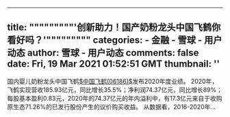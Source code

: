 
---
title: """""""""'创新助力！国产奶粉龙头中国飞鹤你看好吗？'"""""""""
categories: 
    - 金融
    - 雪球 - 用户动态
author: 雪球 - 用户动态
comments: false
date: Fri, 19 Mar 2021 01:52:51 GMT
thumbnail: ''
---

<div>   
国内婴儿奶粉龙头中国飞鹤<a href="http://xueqiu.com/S/06186" target="_blank">$中国飞鹤(06186)$</a>发布2020年度业绩。 2020年，飞鹤实现营收185.93亿元，同比增长35.5%；净利润74.37亿元，同比增长89%；每股基本盈利0.83元，2020年的74.37亿元的年内溢利中，有17.3亿元来自于收购原生态71.26%的已发行股份产生的议价购买收益。 从数据看，2016-2020年...  
</div>
            